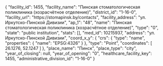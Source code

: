 {
    "facility_id": 1455,
    "facility_name": "Пинская стоматологическая поликлиника (хозрасчётное отделение)",
    "district_id": "1-16-0",
    "facility_url": "https:\/\/stomapinsk.by\/contacts",
    "facility_address": "ул. Иркутско-Пинской Дивизии",
    "ap_1": "48",
    "name": "Пинская стоматологическая поликлиника (хозрасчётное отделение)",
    "type": "0",
    "state": "public institution",
    "stats": [],
    "med_id": 10215937,
    "address": "ул. Иркутско-Пинской Дивизии",
    "coord_x_y": {
        "crs": {
            "type": "name",
            "properties": {
                "name": "EPSG:4326"
            }
        },
        "type": "Point",
        "coordinates": [
            26.1276,
            52.1247
        ]
    },
    "place_name": "Пинск",
    "place_type": "city",
    "year_of_closing": null,
    "year_of_opening": "0",
    "healthcare_facility_key": 1455,
    "administrative_division_id": "1-16-0"
}